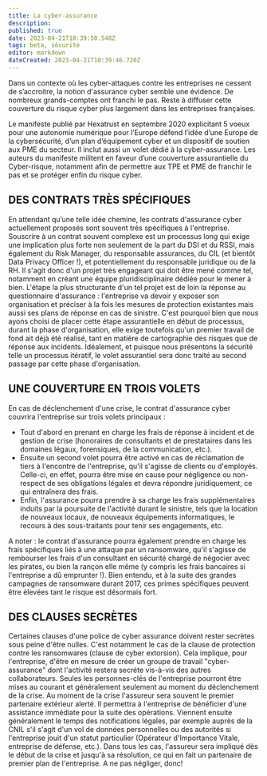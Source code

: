 ```yaml
---
title: La cyber-assurance
description: 
published: true
date: 2023-04-21T10:39:50.548Z
tags: beta, sécurité
editor: markdown
dateCreated: 2023-04-21T10:39:46.720Z
---
```


Dans un contexte où les cyber-attaques contre les entreprises ne cessent de s’accroitre, la notion
d'assurance cyber semble une évidence. De nombreux grands-comptes ont franchi le pas. Reste
à diffuser cette couverture du risque cyber plus largement dans les entreprises françaises.

Le manifeste publié par Hexatrust en septembre 2020 explicitant 5 voeux pour une autonomie numérique pour l’Europe défend l’idée d’une Europe de la cybersécurité, d’un plan d’équipement cyber et un dispositif de soutien aux PME du secteur.
Il inclut aussi un volet dédié à la cyber-assurance. Les auteurs du manifeste militent en faveur d’une couverture assurantielle du Cyber-risque, notamment afin de permettre aux TPE et PME de franchir le pas et se protéger enfin du risque cyber.

## DES CONTRATS TRÈS SPÉCIFIQUES
En attendant qu’une telle idée chemine, les contrats d'assurance cyber actuellement proposés sont souvent très spécifiques à l'entreprise. Souscrire à un contrat souvent complexe est un processus long qui exige une implication plus forte non seulement de la part du DSI et du RSSI, mais également du Risk Manager, du responsable assurances, du CIL (et bientôt Data Privacy Officer !), et potentiellement du responsable juridique ou de la RH. Il s'agit donc d'un projet très engageant qui doit être mené comme tel, notamment en créant une équipe pluridisciplinaire dédiée pour le mener à bien.
L'étape la plus structurante d'un tel projet est de loin la réponse au questionnaire d'assurance :
l'entreprise va devoir y exposer son organisation et préciser à la fois les mesures de protection existantes mais aussi ses plans de réponse en cas de sinistre. C'est pourquoi bien que nous ayons choisi de placer cette étape assurantielle en début de processus, durant la phase d'organisation, elle exige toutefois qu'un premier travail de fond ait déjà été réalisé, tant en matière de cartographie des risques que de réponse aux incidents.
Idéalement, et puisque nous présentons la sécurité telle un processus itératif, le volet assurantiel sera donc traité au second passage par cette phase d'organisation.

## UNE COUVERTURE EN TROIS VOLETS
En cas de déclenchement d'une crise, le contrat
d'assurance cyber couvrira l'entreprise sur trois
volets principaux :
+ Tout d'abord en prenant en charge les frais de réponse à incident et de gestion de crise (honoraires de consultants et de prestataires dans les domaines légaux, forensiques, de la communication, etc.).
+ Ensuite un second volet pourra être activé en cas de réclamation de tiers à l'encontre de l'entreprise, qu'il s'agisse de clients ou d'employés. Celle-ci, en effet, pourra être mise en cause pour négligence ou non-respect de ses obligations légales et devra répondre juridiquement, ce qui entraînera des frais.
+ Enfin, l'assurance pourra prendre à sa charge les frais supplémentaires induits par la poursuite de l'activité durant le sinistre, tels que la location de nouveaux locaux, de nouveaux équipements informatiques, le recours à des sous-traitants pour tenir ses engagements, etc.

A noter : le contrat d'assurance pourra également prendre en charge les frais spécifiques liés à une attaque par un ransomware, qu'il s'agisse de rembourser les frais d'un consultant en sécurité
chargé de négocier avec les pirates, ou bien la rançon elle même (y compris les frais bancaires
si l'entreprise a dû emprunter !). Bien entendu, et à la suite des grandes campagnes de ransomware
durant 2017, ces primes spécifiques peuvent être élevées tant le risque est désormais fort.

## DES CLAUSES SECRÈTES
Certaines clauses d'une police de cyber assurance doivent rester secrètes sous peine d'être nulles.
C'est notamment le cas de la clause de protection contre les ransomwares (clause de cyber extorsion).
Cela implique, pour l'entreprise, d'être en mesure de créer un groupe de travail "cyber-assurance"
dont l'activité restera secrète vis-à-vis des autres collaborateurs. Seules les personnes-clés de l'entreprise pourront être mises au courant et généralement seulement au moment du déclenchement de la crise.
Au moment de la crise l'assureur sera souvent le premier partenaire extérieur alerté. Il permettra
à l'entreprise de bénéficier d'une assistance immédiate pour la suite des opérations. Viennent
ensuite généralement le temps des notifications légales, par exemple auprès de la CNIL s'il s'agit
d'un vol de données personnelles ou des autorités si l'entreprise jouit d'un statut particulier (Opérateur d'Importance Vitale, entreprise de défense, etc.).
Dans tous les cas, l'assureur sera impliqué dès le début de la crise et jusqu'à sa résolution, ce
qui en fait un partenaire de premier plan de l'entreprise.
A ne pas négliger, donc!